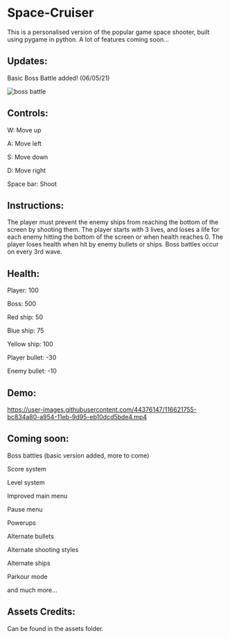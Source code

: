 # Space-Cruiser
This is a personalised version of the popular game space shooter, built using pygame in python.
A lot of features coming soon...

Updates:
--------
Basic Boss Battle added! (06/05/21)

![boss battle](https://user-images.githubusercontent.com/44376147/117210974-78d38980-ae09-11eb-9e99-96bdd60db020.jpg)



Controls:
---------
W: Move up

A: Move left

S: Move down

D: Move right

Space bar: Shoot


Instructions:
-------------
The player must prevent the enemy ships from reaching the bottom of the screen by shooting them.
The player starts with 3 lives, and loses a life for each enemy hitting the bottom of the screen or when health reaches 0.
The player loses health when hit by enemy bullets or ships.
Boss battles occur on every 3rd wave.

Health:
-------
Player: 100 

Boss: 500

Red ship: 50

Blue ship: 75

Yellow ship: 100

Player bullet: -30

Enemy bullet: -10



Demo:
----

https://user-images.githubusercontent.com/44376147/116621755-bc834a80-a954-11eb-9d95-eb10dcd5bde4.mp4



Coming soon:
------------
Boss battles (basic version added, more to come)

Score system

Level system

Improved main menu

Pause menu

Powerups

Alternate bullets

Alternate shooting styles

Alternate ships

Parkour mode

and much more...



Assets Credits:
---------------
Can be found in the assets folder.
